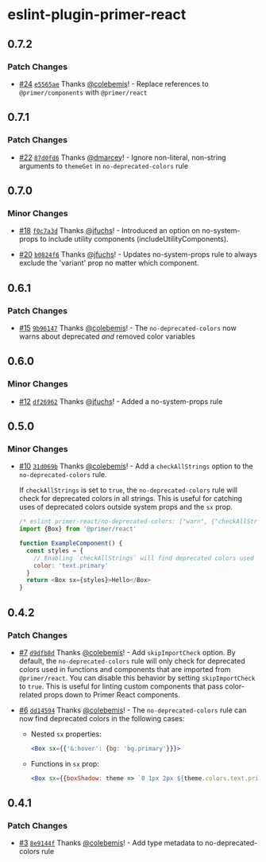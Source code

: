 # eslint-plugin-primer-react

## 0.7.2

### Patch Changes

- [#24](https://github.com/primer/eslint-plugin-primer-react/pull/24) [`e5565ae`](https://github.com/primer/eslint-plugin-primer-react/commit/e5565ae890f55927c0b1dd96d8943efc1e0bbbfa) Thanks [@colebemis](https://github.com/colebemis)! - Replace references to `@primer/components` with `@primer/react`

## 0.7.1

### Patch Changes

- [#22](https://github.com/primer/eslint-plugin-primer-react/pull/22) [`87d0fd6`](https://github.com/primer/eslint-plugin-primer-react/commit/87d0fd6af8a18a2a570c3770571b16fe3b5c3a30) Thanks [@dmarcey](https://github.com/dmarcey)! - Ignore non-literal, non-string arguments to `themeGet` in `no-deprecated-colors` rule

## 0.7.0

### Minor Changes

- [#18](https://github.com/primer/eslint-plugin-primer-react/pull/18) [`f0c7a3d`](https://github.com/primer/eslint-plugin-primer-react/commit/f0c7a3d1ab1d60df2c95b86c80d930d6ef15bde1) Thanks [@jfuchs](https://github.com/jfuchs)! - Introduced an option on no-system-props to include utility components (includeUtilityComponents).

* [#20](https://github.com/primer/eslint-plugin-primer-react/pull/20) [`b0824f6`](https://github.com/primer/eslint-plugin-primer-react/commit/b0824f6c7c69cdf7d70d831626be37f606d70f73) Thanks [@jfuchs](https://github.com/jfuchs)! - Updates no-system-props rule to always exclude the 'variant' prop no matter which component.

## 0.6.1

### Patch Changes

- [#15](https://github.com/primer/eslint-plugin-primer-react/pull/15) [`9b96147`](https://github.com/primer/eslint-plugin-primer-react/commit/9b961478993972a584428d13c5bb792635c2c622) Thanks [@colebemis](https://github.com/colebemis)! - The `no-deprecated-colors` now warns about deprecated _and_ removed color variables

## 0.6.0

### Minor Changes

- [#12](https://github.com/primer/eslint-plugin-primer-react/pull/12) [`df26962`](https://github.com/primer/eslint-plugin-primer-react/commit/df269623f3430066ea6440042da13932e3e35bc4) Thanks [@jfuchs](https://github.com/jfuchs)! - Added a no-system-props rule

## 0.5.0

### Minor Changes

- [#10](https://github.com/primer/eslint-plugin-primer-react/pull/10) [`31d069b`](https://github.com/primer/eslint-plugin-primer-react/commit/31d069b0d210c53862de30757ecdfd2222e098b5) Thanks [@colebemis](https://github.com/colebemis)! - Add a `checkAllStrings` option to the `no-deprecated-colors` rule.

  If `checkAllStrings` is set to `true`, the `no-deprecated-colors` rule will check for deprecated colors in all strings. This is useful for catching uses of deprecated colors outside system props and the `sx` prop.

  ```js
  /* eslint primer-react/no-deprecated-colors: ["warn", {"checkAllStrings": true}] */
  import {Box} from '@primer/react'

  function ExampleComponent() {
    const styles = {
      // Enabling `checkAllStrings` will find deprecated colors used like this:
      color: 'text.primary'
    }
    return <Box sx={styles}>Hello</Box>
  }
  ```

## 0.4.2

### Patch Changes

- [#7](https://github.com/primer/eslint-plugin-primer-react/pull/7) [`d9dfb8d`](https://github.com/primer/eslint-plugin-primer-react/commit/d9dfb8de6d6dc42efe606517db7a0dd90d5c5578) Thanks [@colebemis](https://github.com/colebemis)! - Add `skipImportCheck` option. By default, the `no-deprecated-colors` rule will only check for deprecated colors used in functions and components that are imported from `@primer/react`. You can disable this behavior by setting `skipImportCheck` to `true`. This is useful for linting custom components that pass color-related props down to Primer React components.

* [#6](https://github.com/primer/eslint-plugin-primer-react/pull/6) [`dd14594`](https://github.com/primer/eslint-plugin-primer-react/commit/dd14594b05e4d800baa76771f5b911d77352a983) Thanks [@colebemis](https://github.com/colebemis)! - The `no-deprecated-colors` rule can now find deprecated colors in the following cases:

  - Nested `sx` properties:

    ```jsx
    <Box sx={{'&:hover': {bg: 'bg.primary'}}}>
    ```

  - Functions in `sx` prop:

    ```jsx
    <Box sx={{boxShadow: theme => `0 1px 2px ${theme.colors.text.primary}`}}>
    ```

## 0.4.1

### Patch Changes

- [#3](https://github.com/primer/eslint-plugin-primer-react/pull/3) [`8e9144f`](https://github.com/primer/eslint-plugin-primer-react/commit/8e9144fd7a9ff1bb99878dca61621351026ddc82) Thanks [@colebemis](https://github.com/colebemis)! - Add type metadata to no-deprecated-colors rule

